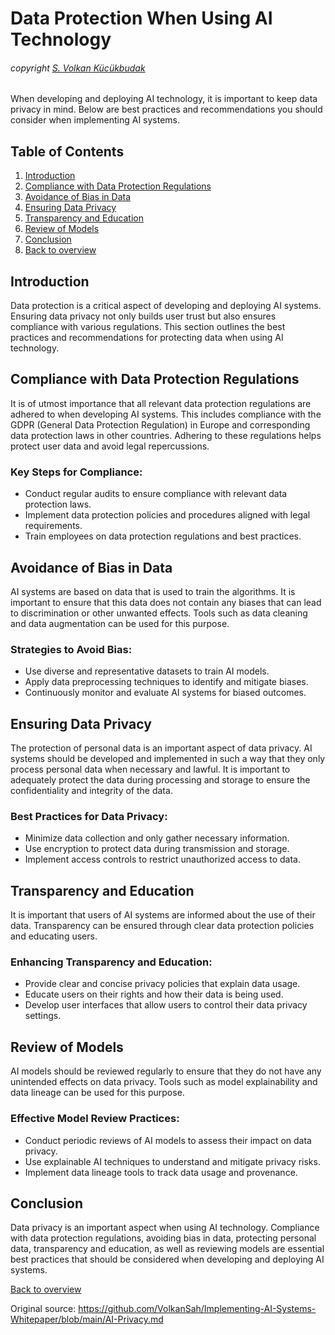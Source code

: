 # Data Protection When Using AI Technology

###### copyright [S. Volkan Kücükbudak](https://github.com/volkansah)

When developing and deploying AI technology, it is important to keep data privacy in mind. Below are best practices and recommendations you should consider when implementing AI systems.

## Table of Contents
1. [Introduction](#introduction)
2. [Compliance with Data Protection Regulations](#compliance-with-data-protection-regulations)
3. [Avoidance of Bias in Data](#avoidance-of-bias-in-data)
4. [Ensuring Data Privacy](#ensuring-data-privacy)
5. [Transparency and Education](#transparency-and-education)
6. [Review of Models](#review-of-models)
7. [Conclusion](#conclusion)
8. [Back to overview](README.md#Topics)

## Introduction
Data protection is a critical aspect of developing and deploying AI systems. Ensuring data privacy not only builds user trust but also ensures compliance with various regulations. This section outlines the best practices and recommendations for protecting data when using AI technology.

## Compliance with Data Protection Regulations
It is of utmost importance that all relevant data protection regulations are adhered to when developing AI systems. This includes compliance with the GDPR (General Data Protection Regulation) in Europe and corresponding data protection laws in other countries. Adhering to these regulations helps protect user data and avoid legal repercussions.

### Key Steps for Compliance:
- Conduct regular audits to ensure compliance with relevant data protection laws.
- Implement data protection policies and procedures aligned with legal requirements.
- Train employees on data protection regulations and best practices.

## Avoidance of Bias in Data
AI systems are based on data that is used to train the algorithms. It is important to ensure that this data does not contain any biases that can lead to discrimination or other unwanted effects. Tools such as data cleaning and data augmentation can be used for this purpose.

### Strategies to Avoid Bias:
- Use diverse and representative datasets to train AI models.
- Apply data preprocessing techniques to identify and mitigate biases.
- Continuously monitor and evaluate AI systems for biased outcomes.

## Ensuring Data Privacy
The protection of personal data is an important aspect of data privacy. AI systems should be developed and implemented in such a way that they only process personal data when necessary and lawful. It is important to adequately protect the data during processing and storage to ensure the confidentiality and integrity of the data.

### Best Practices for Data Privacy:
- Minimize data collection and only gather necessary information.
- Use encryption to protect data during transmission and storage.
- Implement access controls to restrict unauthorized access to data.

## Transparency and Education
It is important that users of AI systems are informed about the use of their data. Transparency can be ensured through clear data protection policies and educating users.

### Enhancing Transparency and Education:
- Provide clear and concise privacy policies that explain data usage.
- Educate users on their rights and how their data is being used.
- Develop user interfaces that allow users to control their data privacy settings.

## Review of Models
AI models should be reviewed regularly to ensure that they do not have any unintended effects on data privacy. Tools such as model explainability and data lineage can be used for this purpose.

### Effective Model Review Practices:
- Conduct periodic reviews of AI models to assess their impact on data privacy.
- Use explainable AI techniques to understand and mitigate privacy risks.
- Implement data lineage tools to track data usage and provenance.

## Conclusion
Data privacy is an important aspect when using AI technology. Compliance with data protection regulations, avoiding bias in data, protecting personal data, transparency and education, as well as reviewing models are essential best practices that should be considered when developing and deploying AI systems.

[Back to overview](README.md#Topics)

Original source: https://github.com/VolkanSah/Implementing-AI-Systems-Whitepaper/blob/main/AI-Privacy.md
